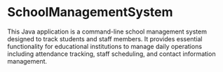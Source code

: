 # SchoolManagementSystem
This Java application is a command-line school management system designed to track students and staff members. It provides essential functionality for educational institutions to manage daily operations including attendance tracking, staff scheduling, and contact information management.
